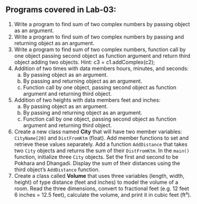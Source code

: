 <h2>Programs covered in Lab-03:</h2>
<ol>
  <li>Write a program to find sum of two complex numbers by passing object as an argument.</li>
  <li>Write a program to find sum of two complex numbers by passing and returning object as an argument.</li>
  <li>Write a program to find sum of two complex numbers, function call by one object passing second object as function argument and return third object adding two objects. Hint: c3 = c1.addComplex(c2);</li>
  
  <li>
    Addition of two times with data members hours, minutes, and seconds:
    <ol type="a">
      <li>By passing object as an argument.</li>
      <li>By passing and returning object as an argument.</li>
      <li>Function call by one object, passing second object as function argument and returning third object.</li>
    </ol>
  </li>

  <li>
    Addition of two heights with data members feet and inches:
    <ol type="a">
      <li>By passing object as an argument.</li>
      <li>By passing and returning object as an argument.</li>
      <li>Function call by one object, passing second object as function argument and returning third object.</li>
    </ol>
  </li>

  <li>Create a new class named <strong>City</strong> that will have two member variables: <code>CityName[20]</code> and <code>DistFromKtm</code> (float). Add member functions to set and retrieve these values separately. Add a function <code>AddDistance</code> that takes two <code>City</code> objects and returns the sum of their <code>DistFromKtm</code>. In the <code>main()</code> function, initialize three <code>City</code> objects. Set the first and second to be Pokhara and Dhangadi. Display the sum of their distances using the third object’s <code>AddDistance</code> function.</li>

  <li>Create a class called <strong>Volume</strong> that uses three variables (length, width, height) of type distance (feet and inches) to model the volume of a room. Read the three dimensions, convert to fractional feet (e.g. 12 feet 6 inches = 12.5 feet), calculate the volume, and print it in cubic feet (ft³).</li>
</ol>
